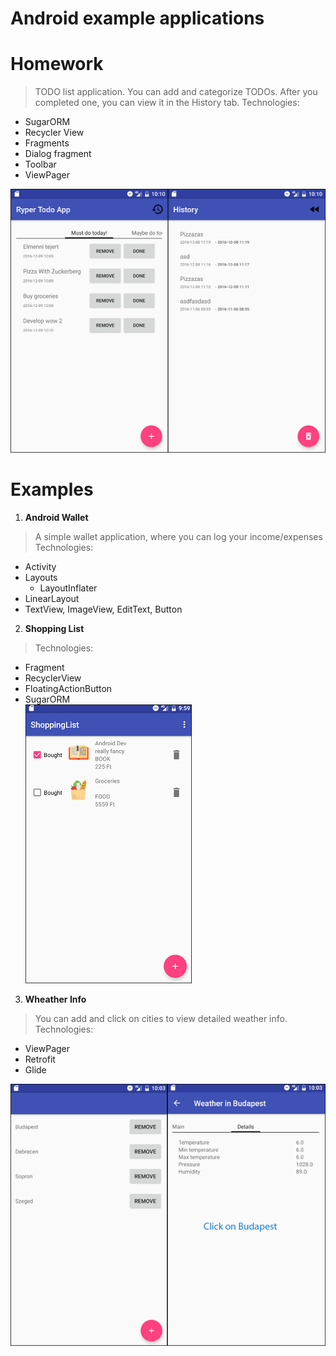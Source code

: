 # Android example applications

Homework
=================================
> TODO list application. You can add and categorize TODOs. After you completed one, you can view it in the History tab.
> Technologies:
 * SugarORM
 * Recycler View
 * Fragments
  * Dialog fragment
 * Toolbar
 * ViewPager
 
![alt tag](RyperTodoCombinedSmall.png)

Examples
=================================
1. <b>Android Wallet</b> 
> A simple wallet application, where you can log your income/expenses
> Technologies:
 * Activity
 * Layouts
 	* LayoutInflater
 * LinearLayout
 * TextView, ImageView, EditText, Button

2. <b>Shopping List</b> 
> 
> Technologies:
 * Fragment
 * RecyclerView
 * FloatingActionButton
 * SugarORM
<br />![alt tag](ShoppingListSmall.png) <br />

3. <b>Wheather Info</b> 
> You can add and click on cities to view detailed weather info.
> Technologies:
 * ViewPager
 * Retrofit
 * Glide
 
![alt tag](WheatherInfoCombinedSmall.png)
 
